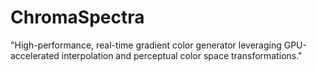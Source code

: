 # ChromaSpectra
"High-performance, real-time gradient color generator leveraging GPU-accelerated interpolation and perceptual color space transformations."
